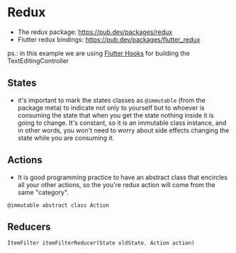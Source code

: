 # Redux 

- The redux package: https://pub.dev/packages/redux
- Flutter redux bindings: https://pub.dev/packages/flutter_redux

ps.: in this example we are using [Flutter Hooks](https://pub.dev/packages/flutter_hooks) for building the TextEditingController



## States

- it's important to mark the states classes as `@immutable` (from the package meta) to indicate not only to yourself but to whoever is consuming the state that when you get the state nothing inside it is going to change. It's constant, so it is an immutable class instance, and in other words, you won't need to worry about side effects changing the state while you are consuming it.


## Actions

- It is good programming practice to have an abstract class that encircles all your other actions, so the you're redux action will come from the same "category".

`@immutable abstract class Action`


## Reducers

```dart
ItemFilter itemFilterReducer(State oldState, Action action)
```